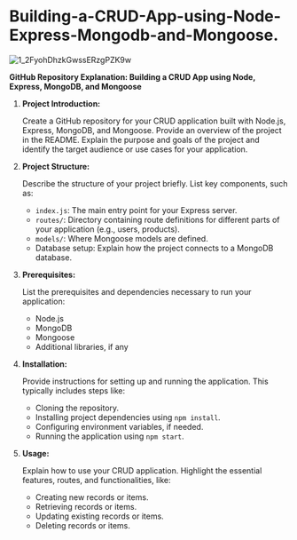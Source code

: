 # Building-a-CRUD-App-using-Node-Express-Mongodb-and-Mongoose.


![1_2FyohDhzkGwssERzgPZK9w](https://github.com/abhi18cs/Building-a-CRUD-App-using-Node-Express-Mongodb-and-Mongoose./assets/96434342/8ee10c2a-85b1-4a25-8264-c186944af9b8)



**GitHub Repository Explanation: Building a CRUD App using Node, Express, MongoDB, and Mongoose**

1. **Project Introduction:**

   Create a GitHub repository for your CRUD application built with Node.js, Express, MongoDB, and Mongoose. Provide an overview of the project in the README. Explain the purpose and goals of the project and identify the target audience or use cases for your application.

2. **Project Structure:**

   Describe the structure of your project briefly. List key components, such as:

   - `index.js`: The main entry point for your Express server.
   - `routes/`: Directory containing route definitions for different parts of your application (e.g., users, products).
   - `models/`: Where Mongoose models are defined.
   - Database setup: Explain how the project connects to a MongoDB database.

3. **Prerequisites:**

   List the prerequisites and dependencies necessary to run your application:

   - Node.js
   - MongoDB
   - Mongoose
   - Additional libraries, if any

4. **Installation:**

   Provide instructions for setting up and running the application. This typically includes steps like:

   - Cloning the repository.
   - Installing project dependencies using `npm install`.
   - Configuring environment variables, if needed.
   - Running the application using `npm start`.

5. **Usage:**

   Explain how to use your CRUD application. Highlight the essential features, routes, and functionalities, like:

   - Creating new records or items.
   - Retrieving records or items.
   - Updating existing records or items.
   - Deleting records or items.

